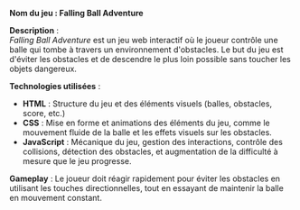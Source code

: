 **Nom du jeu : Falling Ball Adventure**

**Description** :  
*Falling Ball Adventure* est un jeu web interactif où le joueur contrôle une balle qui tombe à travers un environnement d'obstacles. Le but du jeu est d'éviter les obstacles et de descendre le plus loin possible sans toucher les objets dangereux.

**Technologies utilisées** :
- **HTML** : Structure du jeu et des éléments visuels (balles, obstacles, score, etc.)
- **CSS** : Mise en forme et animations des éléments du jeu, comme le mouvement fluide de la balle et les effets visuels sur les obstacles.
- **JavaScript** : Mécanique du jeu, gestion des interactions, contrôle des collisions, détection des obstacles, et augmentation de la difficulté à mesure que le jeu progresse.

**Gameplay** : Le joueur doit réagir rapidement pour éviter les obstacles en utilisant les touches directionnelles, tout en essayant de maintenir la balle en mouvement constant.
